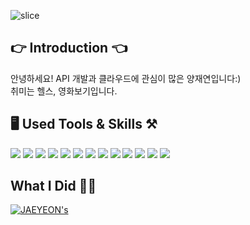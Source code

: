 ![slice](https://capsule-render.vercel.app/api?type=slice&color=timeGradient&height=200&text=Hi%20there👋&fontAlign=70&rotate=13&fontAlignY=25&desc=JAEYEON's%20GitHub&descAlign=70.&descAlignY=44)

## 👉 Introduction 👈
안녕하세요! API 개발과 클라우드에 관심이 많은 양재연입니다:)   
취미는 헬스, 영화보기입니다.
     

## 🖥 Used Tools & Skills ⚒
<img src="https://img.shields.io/badge/AWS-232F3E?style=flat&logo=Amazon&logoColor=white"/>
<img src="https://img.shields.io/badge/JAVA-007396?style=flat&logo=java&logoColor=white"/>
<img src="https://img.shields.io/badge/Spring%20Boot-6DB33F?style=flat&logo=Spring&logoColor=white"/>
<img src="https://img.shields.io/badge/Python-3776AB?style=flat&logo=Python&logoColor=white"/>
<img src="https://img.shields.io/badge/Selenium-43B02A?style=flat&logo=Selenium&logoColor=white"/>
<img src="https://img.shields.io/badge/C-A8B9CC?style=flat&logo=C&logoColor=white"/>
<img src="https://img.shields.io/badge/JavaScript-F7DF1E?style=flat&logo=javascript&logoColor=white"/>
<img src="https://img.shields.io/badge/React-61DAFB?style=flat&logo=React&logoColor=white"/>
<img src="https://img.shields.io/badge/HTML5-E34F26?style=flat&logo=html5&logoColor=white"/>
<img src="https://img.shields.io/badge/CSS3-1572B6?style=flat&logo=css3&logoColor=white"/>
<img src="https://img.shields.io/badge/MySQL-4479A1?style=flat&logo=Mysql&logoColor=white"/>
<img src="https://img.shields.io/badge/MongoDB-47A248?style=flat&logo=MongoDB&logoColor=white"/>
<img src="https://img.shields.io/badge/GitHub-181717?style=flat&logo=GitHub&logoColor=white"/>

## What I Did 🧑‍💻
[![JAEYEON's](https://github-readme-stats.vercel.app/api?username=anuraghazra)](https://github.com/anuraghazra/github-readme-stats)

  




<!--
**JAEYEONsss/JAEYEONsss** is a ✨ _special_ ✨ repository because its `README.md` (this file) appears on your GitHub profile.

Here are some ideas to get you started:

- 🔭 I’m currently working on ...
- 🌱 I’m currently learning ...
- 👯 I’m looking to collaborate on ...
- 🤔 I’m looking for help with ...
- 💬 Ask me about ...
- 📫 How to reach me: ...
- 😄 Pronouns: ...
- ⚡ Fun fact: ...
-->
